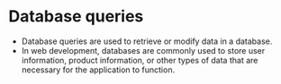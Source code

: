 # Database queries

- Database queries are used to retrieve or modify data in a database.
- In web development, databases are commonly used to store user information, product information, or other types of data that are necessary for the application to function.
